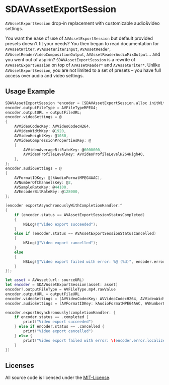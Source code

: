 SDAVAssetExportSession
======================

`AVAssetExportSession` drop-in replacement with customizable audio&amp;video settings.

You want the ease of use of `AVAssetExportSession` but default provided presets doesn't fit your needs? You then began to read documentation for `AVAssetWriter`, `AVAssetWriterInput`, `AVAssetReader`, `AVAssetReaderVideoCompositionOutput`, `AVAssetReaderAudioMixOutput`… and you went out of aspirin? `SDAVAssetExportSession` is a rewrite of `AVAssetExportSession` on top of `AVAssetReader*` and `AVAssetWriter*`. Unlike `AVAssetExportSession`, you are not limited to a set of presets – you have full access over audio and video settings.


Usage Example
-------------

``` objective-c
SDAVAssetExportSession *encoder = [SDAVAssetExportSession.alloc initWithAsset:anAsset];
encoder.outputFileType = AVFileTypeMPEG4;
encoder.outputURL = outputFileURL;
encoder.videoSettings = @
{
    AVVideoCodecKey: AVVideoCodecH264,
    AVVideoWidthKey: @1920,
    AVVideoHeightKey: @1080,
    AVVideoCompressionPropertiesKey: @
    {
        AVVideoAverageBitRateKey: @6000000,
        AVVideoProfileLevelKey: AVVideoProfileLevelH264High40,
    },
};
encoder.audioSettings = @
{
    AVFormatIDKey: @(kAudioFormatMPEG4AAC),
    AVNumberOfChannelsKey: @2,
    AVSampleRateKey: @44100,
    AVEncoderBitRateKey: @128000,
};

[encoder exportAsynchronouslyWithCompletionHandler:^
{
    if (encoder.status == AVAssetExportSessionStatusCompleted)
    {
        NSLog(@"Video export succeeded");
    }
    else if (encoder.status == AVAssetExportSessionStatusCancelled)
    {
        NSLog(@"Video export cancelled");
    }
    else
    {
        NSLog(@"Video export failed with error: %@ (%d)", encoder.error.localizedDescription, encoder.error.code);
    }
}];

```

``` swift
let asset = AVAsset(url: sourceURL)
let encoder = SDAVAssetExportSession(asset: asset)
encoder?.outputFileType = AVFileType.mp4.rawValue
encoder.outputURL = outputFileURL
encoder.videoSettings = [AVVideoCodecKey: AVVideoCodecH264, AVVideoWidthKey: 1920, AVVideoHeightKey: 1080, AVVideoCompressionPropertiesKey: [AVVideoAverageBitRateKey: 6000000, AVVideoProfileLevelKey: AVVideoProfileLevelH264High40]]
encoder.audioSettings = [AVFormatIDKey: kAudioFormatMPEG4AAC, AVNumberOfChannelsKey: 2, AVSampleRateKey: 44100, AVEncoderBitRateKey: 128000]

encoder.exportAsynchronously(completionHandler: {
    if encoder.status == .completed {
        print("Video export succeeded")
    } else if encoder.status == .cancelled {
        print("Video export cancelled")
    } else {
        print("Video export failed with error: \(encoder.error.localizedDescription) (\(encoder.error.code))")
    }
})
```

Licenses
--------

All source code is licensed under the [MIT-License](https://github.com/rs/SDAVAssetExportSession/blob/master/LICENSE).
